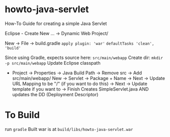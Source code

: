 # howto-java-servlet
How-To Guide for creating a simple Java Servlet


Eclipse - Create New ... -> Dynamic Web Project/

New -> File -> build.gradle
`apply plugin: 'war'`
`defaultTasks 'clean', 'build'`

Since using Gradle, expects source here: `src/main/webapp`
Create dir: `mkdir -p src/main/webapp`
Update Eclipse classpath
- Project -> Properties -> Java Build Path -> Remove src -> Add src/main/webapp/
New -> Servlet -> Package + Name -> Next -> Update URL Mapping to be "/" (if you want to do this) -> Next -> Update template if you want to -> Finish
Creates SimpleServlet.java AND updates the DD (Deployment Descriptor)

# To Build

run `gradle`
Built war is at `build/libs/howto-java-servlet.war`
